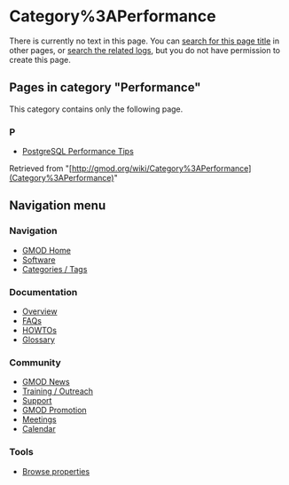 



<span id="top"></span>




# <span dir="auto">Category%3APerformance</span>











There is currently no text in this page. You can [search for this page
title](Special%3ASearch/Performance "Special%3ASearch/Performance") in other
pages, or <span class="plainlinks"><a
href="http://gmod.org/mediawiki/index.php?title=Special:Log&amp;page=Category%3APerformance"
class="external text" rel="nofollow">search the related logs</a></span>,
but you do not have permission to create this page.




## Pages in category "Performance"

This category contains only the following page.



### P

- [PostgreSQL Performance
  Tips](PostgreSQL_Performance_Tips "PostgreSQL Performance Tips")





Retrieved from
"[http://gmod.org/wiki/Category%3APerformance](Category%3APerformance)"





## Navigation menu









### Navigation



- <span id="n-GMOD-Home">[GMOD Home](Main_Page)</span>
- <span id="n-Software">[Software](GMOD_Components)</span>
- <span id="n-Categories-.2F-Tags">[Categories /
  Tags](Categories)</span>




### Documentation



- <span id="n-Overview">[Overview](Overview)</span>
- <span id="n-FAQs">[FAQs](Category%3AFAQ)</span>
- <span id="n-HOWTOs">[HOWTOs](Category%3AHOWTO)</span>
- <span id="n-Glossary">[Glossary](Glossary)</span>




### Community



- <span id="n-GMOD-News">[GMOD News](GMOD_News)</span>
- <span id="n-Training-.2F-Outreach">[Training /
  Outreach](Training_and_Outreach)</span>
- <span id="n-Support">[Support](Support)</span>
- <span id="n-GMOD-Promotion">[GMOD Promotion](GMOD_Promotion)</span>
- <span id="n-Meetings">[Meetings](Meetings)</span>
- <span id="n-Calendar">[Calendar](Calendar)</span>




### Tools

- <span id="t-smwbrowselink"><a href="Special%3ABrowse/Category%3APerformance" rel="smw-browse">Browse
  properties</a></span>





<!-- -->




